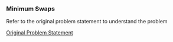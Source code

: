 ### Minimum Swaps

Refer to the original problem statement to understand the problem

[Original Problem Statement](https://www.hackerrank.com/challenges/minimum-swaps-2/problem#:~:text=You%20are%20given%20an%20unordered,the%20array%20in%20ascending%20order.)